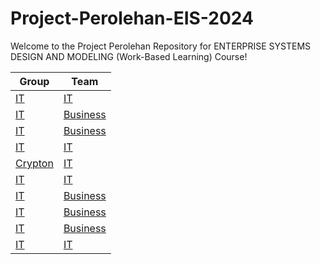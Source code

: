 # Project-Perolehan-EIS-2024
Welcome to the Project Perolehan Repository for ENTERPRISE SYSTEMS DESIGN AND MODELING (Work-Based Learning) Course!

|Group                          |Team|
|-------------------------------|-|
|<a href="" >IT</a>|<a href="" >IT</a>|
|<a href="" >IT</a>|<a href="" >Business</a>|
|<a href="" >IT</a>|<a href="" >Business</a>|
|<a href="" >IT</a>|<a href="" >IT</a>|
|<a href="https://github.com/users/lzy0007/projects/7" >Crypton</a>|<a href="" >IT</a>|
|<a href="" >IT</a>|<a href="" >IT</a>|
|<a href="" >IT</a>|<a href="" >Business</a>|
|<a href="" >IT</a>|<a href="" >Business</a>|
|<a href="" >IT</a>|<a href="" >Business</a>|
|<a href="" >IT</a>|<a href="" >IT</a>|
